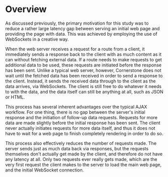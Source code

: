 # Overview

As discussed previously, the primary motivation for this study was to reduce a rather large latency gap between serving an initial web page and providing the page with data.
This was achieved by employing the use of WebSockets in a creative way.

When the web server receives a request for a route from a client, it immediately sends a response back to the client with as much content as it can without fetching external data.
If a route needs to make requests to get additional data to be used, these requests are initiated before the response has been sent.
Unlike a typical web server, however, Cornerstone does not wait until the fetched data has been received in order to send a response to the client.
Instead, it sends the received data through to the client as the data arrives, via WebSockets.
The client is still free to do whatever it needs to with the data, and the data itself can still be anything at all, such as JSON or HTML.

This process has several inherent advantages over the typical AJAX workflow.
For one thing, there is no gap between the server's initial response and the initiation of follow-up data requests.
Requests for more data are made slightly before the initial response has been sent.
The client never actually initiates requests for more data itself, and thus it does not have to wait for a web page to finish completely rendering in order to do so.

This process also effectively reduces the number of requests made.
The server sends just as much data back via responses, but the requests themselves don't actually get made by the client, and therefore do not have any latency at all.
Only two requests ever really gets made, which are the very first request the client makes to the server to load the main web page, and the initial WebSocket connection.
